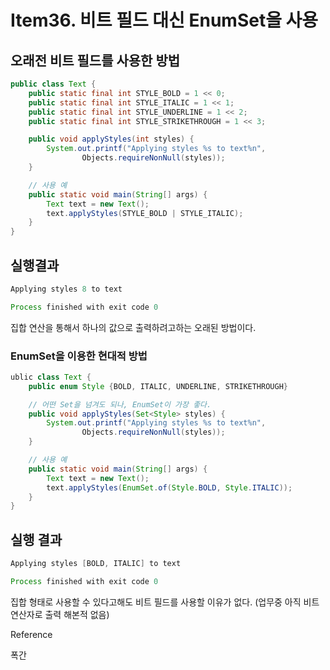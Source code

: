 # Item36. 비트 필드 대신 EnumSet을 사용

## 오래전 비트 필드를 사용한 방법

```java
public class Text {
    public static final int STYLE_BOLD = 1 << 0;
    public static final int STYLE_ITALIC = 1 << 1;
    public static final int STYLE_UNDERLINE = 1 << 2;
    public static final int STYLE_STRIKETHROUGH = 1 << 3;

    public void applyStyles(int styles) {
        System.out.printf("Applying styles %s to text%n",
                Objects.requireNonNull(styles));
    }

    // 사용 예
    public static void main(String[] args) {
        Text text = new Text();
        text.applyStyles(STYLE_BOLD | STYLE_ITALIC);
    }
}
```

## 실행결과

```java
Applying styles 8 to text

Process finished with exit code 0
```

집합 연산을 통해서 하나의 값으로 출력하려고하는 오래된 방법이다.

### EnumSet을 이용한 현대적 방법

```java
ublic class Text {
    public enum Style {BOLD, ITALIC, UNDERLINE, STRIKETHROUGH}

    // 어떤 Set을 넘겨도 되나, EnumSet이 가장 좋다.
    public void applyStyles(Set<Style> styles) {
        System.out.printf("Applying styles %s to text%n",
                Objects.requireNonNull(styles));
    }

    // 사용 예
    public static void main(String[] args) {
        Text text = new Text();
        text.applyStyles(EnumSet.of(Style.BOLD, Style.ITALIC));
    }
}
```

## 실행 결과

```java
Applying styles [BOLD, ITALIC] to text

Process finished with exit code 0
```

집합 형태로 사용할 수 있다고해도 비트 필드를 사용할 이유가 없다. (업무중 아직 비트연산자로 출력 해본적 없음)

Reference

폭간
